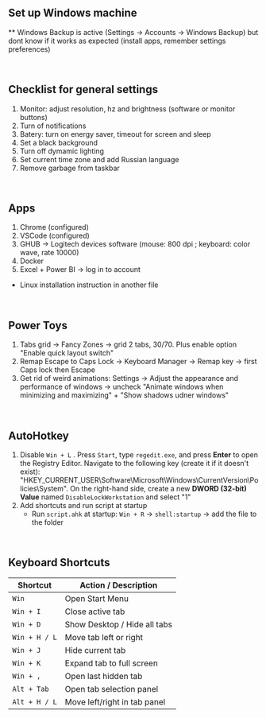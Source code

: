 ## Set up Windows machine

** Windows Backup is active (Settings -> Accounts -> Windows Backup) but dont know if it works as expected (install apps, remember settings preferences)

<br>

## Checklist for general settings
1. Monitor: adjust resolution, hz and brightness (software or monitor buttons)
2. Turn of notifications
3. Batery: turn on energy saver, timeout for screen and sleep
4. Set a black background
5. Turn off dymamic lighting 
6. Set current time zone and add Russian language
7. Remove garbage from taskbar

<br>

## Apps
1. Chrome (configured)
2. VSCode (configured)
3. GHUB -> Logitech devices software (mouse: 800 dpi ; keyboard: color wave, rate 10000)
4. Docker
5. Excel + Power BI -> log in to account
* Linux installation instruction in another file

<br>

## Power Toys
1. Tabs grid -> Fancy Zones -> grid 2 tabs, 30/70. Plus enable option "Enable quick layout switch"
2. Remap Escape to Caps Lock -> Keyboard Manager -> Remap key -> first Caps lock then Escape 
3. Get rid of weird animations: Settings -> Adjust the appearance and performance of windows -> uncheck "Animate windows when minimizing and maximizing" + "Show shadows udner windows" 

<br>

## AutoHotkey
1. Disable `Win + L` . Press `Start`, type `regedit.exe`, and press **Enter** to open the Registry Editor. Navigate to the following key (create it if it doesn't exist): "HKEY_CURRENT_USER\Software\Microsoft\Windows\CurrentVersion\Policies\System".  On the right-hand side, create a new **DWORD (32-bit) Value** named `DisableLockWorkstation` and select "1"
2. Add shortcuts and run script at startup
   - Run `script.ahk` at startup: `Win + R` -> `shell:startup` -> add the file to the folder

<br>

## Keyboard Shortcuts

| Shortcut         | Action / Description                       |
|------------------|--------------------------------------------|
| `Win`            | Open Start Menu                            |
| `Win + I`        | Close active tab                           |
| `Win + D`        | Show Desktop / Hide all tabs               |
| `Win + H / L`    | Move tab left or right                     |
| `Win + J`        | Hide current tab                           |
| `Win + K`        | Expand tab to full screen                  |
| `Win + ,`        | Open last hidden tab                       |
| `Alt + Tab`      | Open tab selection panel                   |
| `Alt + H / L`    | Move left/right in tab panel               |
